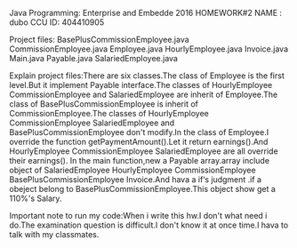 Java Programming: Enterprise and Embedde 
2016 HOMEWORK#2 NAME : dubo CCU ID: 404410905

Project files:
BasePlusCommissionEmployee.java
CommissionEmployee.java
Employee.java
HourlyEmployee.java
Invoice.java
Main.java
Payable.java
SalariedEmployee.java


Explain project files:There are six classes.The class of Employee is the first level.But it implement Payable interface.The classes of HourlyEmployee CommissionEmployee and SalariedEmployee are inherit of Employee.The class of BasePlusCommissionEmployee is inherit of CommissionEmployee.The classes of HourlyEmployee CommissionEmployee SalariedEmployee and BasePlusCommissionEmployee don't modify.In the class of Employee.I override the function getPaymentAmount().Let it return earnings().And HourlyEmployee CommissionEmployee SalariedEmployee are all override their  earnings().
In the main function,new a Payable array.array include object of SalariedEmployee HourlyEmployee CommissionEmployee BasePlusCommissionEmployee Invoice.And hava a if‘s judgment
.if a obeject belong to BasePlusCommissionEmployee.This object show get a 110%'s Salary.

Important note to run my code:When i write this hw.I don't what need i do.The examination question is difficult.I don't know it at once time.I hava to talk with my classmates.
